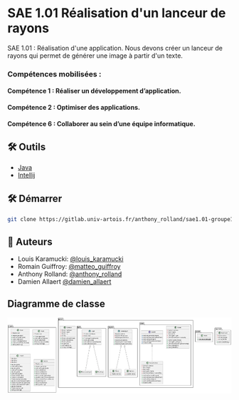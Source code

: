 # SAE 1.01 Réalisation d'un lanceur de rayons

SAE 1.01 : Réalisation d'une application. Nous devons créer un lanceur de rayons qui permet de générer une image à partir d'un texte.

### Compétences mobilisées :
#### Compétence 1 : Réaliser un développement d’application.
#### Compétence 2 : Optimiser des applications.
#### Compétence 6 : Collaborer au sein d’une équipe informatique.

## 🛠️ Outils
- [Java](https://www.java.com/fr/)
- [Intellij](https://www.jetbrains.com/idea/)

## 🛠️ Démarrer
```bash
git clone https://gitlab.univ-artois.fr/anthony_rolland/sae1.01-groupe13.git
```

## 🙇 Auteurs
- Louis Karamucki: [@louis_karamucki](mailto:louis_karamucki@ens.univ-artois.fr)
- Romain Guiffroy: [@matteo_guiffroy](mailto:matteo_guiffroy@ens.univ-artois.fr)
- Anthony Rolland: [@anthony_rolland](mailto:anthony_rolland@ens.univ-artois.fr)
- Damien Allaert [@damien_allaert](mailto:damien_allaert@ens.univ-artois.fr)
        
## Diagramme de classe
![image](/ressources/diagram.png)